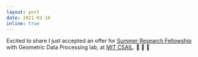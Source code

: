 ```yaml
---
layout: post
date: 2021-03-16
inline: true
---
```

Excited to share I just accepted an offer for [Summer Research Fellowship](https://geometryinstitute.mit.edu) with Geometric Data Processing lab, at [MIT CSAIL](https://csail.mit.edu). 💫 🥳 🎉 
